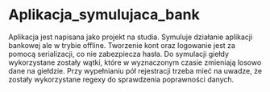 # Aplikacja_symulujaca_bank
Aplikacja jest napisana jako projekt na studia. Symuluje działanie aplikacji bankowej ale w trybie offline. Tworzenie kont oraz logowanie jest za pomocą serializacji,
co nie zabezpiecza hasła. Do symulacji giełdy wykorzystane zostały wątki, które w wyznaczonym czasie zmieniają losowo dane na giełdzie. Przy wypełnianiu pół rejestracji trzeba mieć
na uwadze, że zostały wykorzystane regexy do sprawdzenia poprawności danych.
